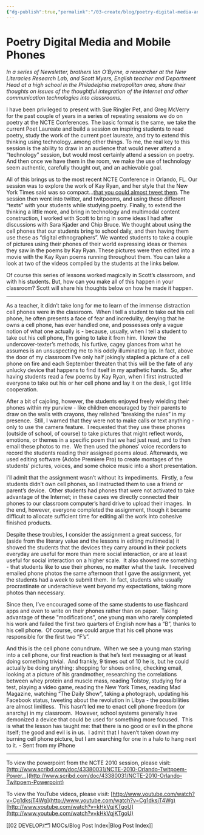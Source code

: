 ```yaml
---
{"dg-publish":true,"permalink":"/03-create/blog/poetry-digital-media-and-mobile-phones/","title":"Poetry, Digital Media, and Mobile Phones","tags":["digital-media","online-content-construction","writing"]}
---
```


# Poetry Digital Media and Mobile Phones

_In a series of Newsletter, brothers Ian O’Byrne, a researcher at the New Literacies Research Lab, and Scott Myers, English teacher and Department Head at a high school in the Philadelphia metropolitan area, share their thoughts on issues of the thoughtful integration of the Internet and other communication technologies into classrooms._

I have been privileged to present with Sue Ringler Pet, and Greg McVerry for the past couple of years in a series of repeating sessions we do on poetry at the NCTE Conferences. The basic format is the same, we take the current Poet Laureate and build a session on inspiring students to read poetry, study the work of the current poet laureate, and try to extend this thinking using technology..among other things. To me, the real key to this session is the ability to draw in an audience that would never attend a “technology” session, but would most certainly attend a session on poetry. And then once we have them in the room, we make the use of technology seem authentic, carefully thought out, and an achievable goal.

All of this brings us to the most recent NCTE Conference in Orlando, FL. Our session was to explore the work of Kay Ryan, and her style that the New York Times said was so compact...[that you could almost tweet them](http://topics.nytimes.com/top/reference/timestopics/people/r/kay_ryan/index.html). The session then went into twitter, and twitpoems, and using these different “texts” with your students while studying poetry. Finally, to extend the thinking a little more, and bring in technology and multimodal content construction, I worked with Scott to bring in some ideas I had after discussions with Sara Kjader and Chip Bruce. We thought about using the cell phones that our students bring to school daily, and then having them use these as “digital ethnographers”. We wanted students to take a couple of pictures using their phones of their world expressing ideas or themes they saw in the poems by Kay Ryan. These pictures were then edited into a movie with the Kay Ryan poems running throughout them. You can take a look at two of the videos compiled by the students at the links below.

Of course this series of lessons worked magically in Scott’s classroom, and with his students. But, how can you make all of this happen in your classroom? Scott will share his thoughts below on how he made it happen.

* * *

As a teacher, it didn’t take long for me to learn of the immense distraction cell phones were in the classroom.  When I tell a student to take out his cell phone, he often presents a face of fear and incredulity, denying that he owns a cell phone, has ever handled one, and possesses only a vague notion of what one actually is - because, usually, when I tell a student to take out his cell phone, I’m going to take it from him.  I know the undercover-texter’s methods, his furtive, cagey glances from what he assumes is an unsuspecting me to his oddly illuminating lap. In fact, above the door of my classroom I’ve only half jokingly stapled a picture of a cell phone on fire and each September threaten that this will be the fate of any unlucky device that happens to find itself in my apathetic hands.  So, after having students read a few poems by Kay Ryan, when I first instructed everyone to take out his or her cell phone and lay it on the desk, I got little cooperation.

After a bit of cajoling, however, the students enjoyed freely wielding their phones within my purview - like children encouraged by their parents to draw on the walls with crayons, they relished “breaking the rules” in my presence.  Still, I warned that they were not to make calls or text anything - only to use the camera feature.  I requested that they use these phones (outside of school, of course) to take pictures that might reflect words, emotions, or themes in a specific poem that we had just read, and to then email these photos to me.  We then used the phones’ voice recorders to record the students reading their assigned poems aloud. Afterwards, we used editing software (Adobe Premiere Pro) to create montages of the students’ pictures, voices, and some choice music into a short presentation.

I’ll admit that the assignment wasn’t without its impediments.  Firstly, a few students didn’t own cell phones, so I instructed them to use a friend or parent’s device.  Other students had phones that were not activated to take advantage of the Internet; in these cases we directly connected their phones to our classroom computer’s hard drive to upload their images.  In the end, however, everyone completed the assignment, though it became difficult to allocate sufficient time for editing all the work into cohesive finished products.

Despite these troubles, I consider the assignment a great success, for (aside from the literary value and the lessons in editing multimedia) it showed the students that the devices they carry around in their pockets everyday are useful for more than mere social interaction, or are at least useful for social interaction on a higher scale.  It also showed me something - that students like to use their phones, no matter what the task.  I received emailed phone photos the same afternoon that I gave the assignment, yet the students had a week to submit them.  In fact, students who usually procrastinate or underachieve went beyond my expectations, taking more photos than necessary.

Since then, I’ve encouraged some of the same students to use flashcard apps and even to write on their phones rather than on paper.  Taking advantage of these "modifications", one young man who rarely completed his work and failed the first two quarters of English now has a “B”, thanks to his cell phone.  Of course, one could argue that his cell phone was responsible for the first two “F’s”.

And this is the cell phone conundrum.  When we see a young man staring into a cell phone, our first reaction is that he’s text messaging or at least doing something trivial.  And frankly, 9 times out of 10 he is, but he could actually be doing anything: shopping for shoes online, checking email, looking at a picture of his grandmother, researching the correlations between whey protein and muscle mass, reading Tolstoy, studying for a test, playing a video game, reading the New York Times, reading Mad Magazine, watching “The Daily Show”, taking a photograph, updating his Facebook status, tweeting about the revolution in Libya - the possibilities are almost limitless.  This hasn’t led me to enact cell phone freedom (or anarchy) in my classroom.  However, school systems generally have demonized a device that could be used for something more focused.  This is what the lesson has taught me: that there is no good or evil in the phone itself; the good and evil is in us.  I admit that I haven’t taken down my burning cell phone picture, but I am searching for one in a halo to hang next to it. - Sent from my iPhone

* * *

To view the powerpoint from the NCTE 2010 session, please visit: [http://www.scribd.com/doc/43380031/NCTE-2010-Orlando-Twitpoem-Power...](http://www.scribd.com/doc/43380031/NCTE-2010-Orlando-Twitpoem-Powerpoint)

To view the YouTube videos, please visit: [http://www.youtube.com/watch?v=Cg1dksjT4Wg](http://www.youtube.com/watch?v=Cg1dksjT4Wg) [http://www.youtube.com/watch?v=kHkVqjKTgoU](http://www.youtube.com/watch?v=kHkVqjKTgoU)

[[02 DEVELOP/🗂️ MOCs/Blog Post Index\|Blog Post Index]]